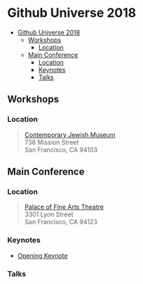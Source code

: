 # Github Universe 2018
- [Github Universe 2018](#github-universe-2018)
    - [Workshops](#workshops)
        - [Location](#location)
    - [Main Conference](#main-conference)
        - [Location](#location)
        - [Keynotes](#keynotes)
        - [Talks](#talks)


## Workshops

### Location
> [Contemporary Jewish Museum](https://goo.gl/maps/ky7uNb84soq)  
> 736 Mission Street  
> San Francisco, CA 94103

## Main Conference
### Location
> [Palace of Fine Arts Theatre](https://goo.gl/maps/tUjrTjKLWn12)  
> 3301 Lyon Street  
> San Francisco, CA 94123


### Keynotes
- [Opening Keynote](#keynotes/opening_keynote.md)

### Talks

